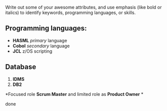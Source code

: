Write out some of your awesome attributes, and use emphasis (like bold or italics) to identify keywords, programming languages, or skills.

## Programming languages:
* **HASML** *primary* language
* **Cobol** *secondary* language
* **JCL** z/OS scripting 

## Database
1. **IDMS**
2. **DB2**

*Focused role **Scrum Master** and limited role as **Product Owner** *

done 
